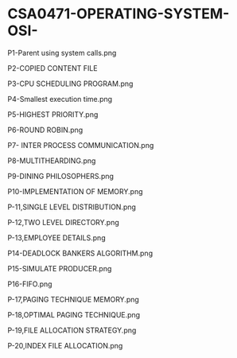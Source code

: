 # CSA0471-OPERATING-SYSTEM-OSI-

P1-Parent using system calls.png

P2-COPIED CONTENT FILE

P3-CPU SCHEDULING PROGRAM.png

P4-Smallest execution time.png

P5-HIGHEST PRIORITY.png

P6-ROUND ROBIN.png

P7- INTER PROCESS COMMUNICATION.png

P8-MULTITHEARDING.png

P9-DINING PHILOSOPHERS.png

P10-IMPLEMENTATION OF MEMORY.png

P-11,SINGLE LEVEL DISTRIBUTION.png

P-12,TWO LEVEL DIRECTORY.png

P-13,EMPLOYEE DETAILS.png

P14-DEADLOCK BANKERS ALGORITHM.png

P15-SIMULATE PRODUCER.png

P16-FIFO.png

P-17,PAGING TECHNIQUE MEMORY.png

P-18,OPTIMAL PAGING TECHNIQUE.png

P-19,FILE ALLOCATION STRATEGY.png

P-20,INDEX FILE ALLOCATION.png

